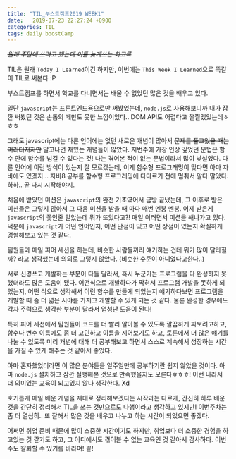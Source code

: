 ```yaml
---
title: "TIL_부스트캠프2019 WEEK1"
date:   2019-07-23 22:27:24 +0900
categories: TIL
tags: daily boostCamp
---
```


_~~원래 주말에 쓰려고 했는데 이틀 늦게쓰는 회고록~~_

TIL은 원래 `Today I Learned`이긴 하지만, 이번에는 `This Week I Learned`으로 똑같이 TIL로 써본다 :P  
  
부스트캠프를 하면서 학교를 다니면서는 배울 수 없었던 많은 것을 배우고 있다.  
  
일단 `javascript`는 프론트엔드용으로만 써봤었는데, `node.js`로 사용해보니까 내가 잠깐 써봤던 것은 손톱의 떼만도 못한 느낌이었다.. DOM API도 어렵다고 쩔쩔맸었는데ㅎㅎㅎ  
  
그래도 javascript에는 다른 언어에는 없던 새로운 개념이 많아서 ~~문제를 풀고있을 때는 머리터지지만~~ 알고나면 재밌는 개념들이 많았다. 저번주에 가장 인상 깊었던 문법은 함수 안에 함수를 넘길 수 있다는 것! 나는 겪어본 적이 없는 문법이라서 많이 낯설었다. 다른 언어에 이런 방식이 있는지 잘 모르겠는데, 이게 함수형 프로그래밍이 맞다면 아마 자바에도 있겠지... 자바8 공부를 함수형 프로그래밍에 다다르기 전에 멈춰서 알다 말았다. 하하.. 곧 다시 시작해야지. 
  
처음에 받았던 미션은 `javascript`의 완전 기초였어서 금방 끝냈는데, 그 이후로 받은 미션들은 그렇지 않아서 그 다음 미션을 받을 때 마다 매번 멘붕 멘붕. 어제 받은게 `javascript`의 꽃인줄 알았는데 뭐가 또있다고?! 매일 이러면서 미션을 해나가고 있다. 덕분에 `javascript`가 어떤 언어인지, 어떤 단점이 있고 어떤 장점이 있는지 확실하게 경험해보고 있는 것 같다.    
  
팀원들과 매일 피어 세션을 하는데, 비슷한 사람들끼리 얘기하는 건데 뭐가 많이 달라질까? 라고 생각했는데 의외로 그렇지 않았다. ~~(비슷한 수준이 아니었다고한다..)~~  
  
서로 신경쓰고 개발하는 부분이 다들 달라서, 혹시 누군가는 프로그램을 다 완성하지 못했더라도 많은 도움이 됐다. 어떤식으로 개발하다가 막혀서 프로그램 개발을 못하게 되었는지, 어떤 식으로 생각해서 이런 함수를 만들게 되었는지 얘기하다보면 프로그램을 개발할 때 좀 더 넓은 시야를 가지고 개발할 수 있게 되는 것 같다. 물론 완성한 경우에도 각자 주력으로 생각한 부분이 달라서 엄청난 도움이 된다!  
  
특히 피어 세션에서 팀원들이 코드를 더 빨리 알아볼 수 있도록 깔끔하게 짜보려고하고, 함수나 변수 이름에도 좀 더 고민하고 이름을 지어보기도 하고, 토론에서 더 많은 얘기를 나눌 수 있도록 미리 개념에 대해 더 공부해보고 하면서 스스로 계속해서 성장하는 시간을 가질 수 있게 해주는 것 같아서 좋았다.  
  
아마 혼자했었더라면 이 많은 분야들을 일주일만에 공부하기란 쉽지 않았을 것이다. 아마 `node.js` 설치하고 잠깐 실행해본 것으로 만족했을지도 모른다ㅎㅎㅎ! 이런 나라서 더 의미있는 교육이 되고있지 않나 생각한다. Xd  
  
호기롭게 매일 배운 개념을 제대로 정리해보겠다는 시작과는 다르게, 간신히 하루 배운 것을 간단히 정리해서 TIL을 쓰는 것만으로도 다행이라고 생각하고 있지만! 이번주차는 좀 더 열심히.. 또 잘해서 많은 것을 배우고 나누고 하는 시간이 되었으면 좋겠다.  
  
어쩌면 취업 준비 때문에 많이 소중한 시간이기도 하지만, 취업보다 더 소중한 경험을 하고있는 것 같기도 하고, 그 어디에서도 겪어볼 수 없는 교육인 것 같아서 감사하다. 이번주도 칼퇴할 수 있기를 바라며! 끝!  